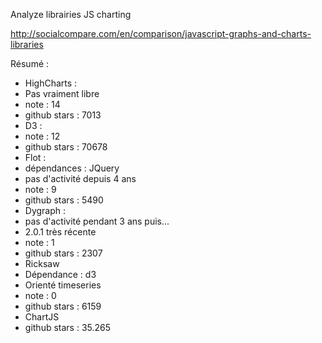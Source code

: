 Analyze librairies JS charting

http://socialcompare.com/en/comparison/javascript-graphs-and-charts-libraries

Résumé :
 - HighCharts :
  - Pas vraiment libre
  - note : 14
  - github stars : 7013
 - D3 :
  - note : 12
  - github stars : 70678
 - Flot :
  - dépendances : JQuery
  - pas d'activité depuis 4 ans
  - note : 9
  - github stars : 5490
 - Dygraph :
  - pas d'activité pendant 3 ans puis...
  - 2.0.1 très récente
  - note : 1
  - github stars : 2307
 - Ricksaw
  - Dépendance : d3
  - Orienté timeseries
  - note : 0
  - github stars : 6159
 - ChartJS
  - github stars : 35.265
